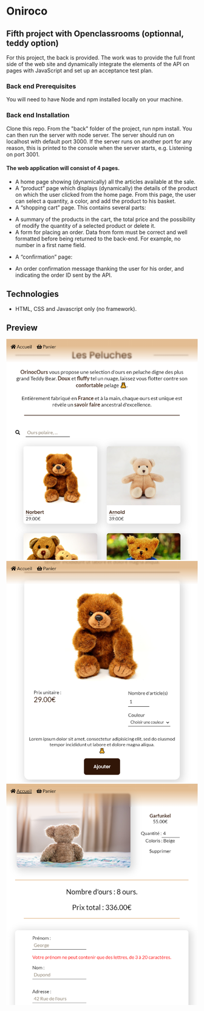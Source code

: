# Oniroco


## Fifth project with Openclassrooms (optionnal, teddy option)

For this project, the back is provided. The work was to provide the full front side of the web site and dynamically integrate the elements of the API on pages with JavaScript and set up an acceptance test plan.

### Back end Prerequisites

You will need to have Node and npm installed locally on your machine.

### Back end Installation

Clone this repo. From the "back" folder of the project, run npm install. You can then run the server with node server. The server should run on localhost with default port 3000. If the server runs on another port for any reason, this is printed to the console when the server starts, e.g. Listening on port 3001.


#### The web application will consist of 4 pages.

-   A home page showing (dynamically) all the articles available at the sale.
-   A “product” page which displays (dynamically) the details of the product on which the user clicked from the home page. From this page, the user can select a quantity, a color, and add the product to his basket.
-   A “shopping cart” page. This contains several parts:

*   A summary of the products in the cart, the total price and the possibility of modify the quantity of a selected product or delete it.
*   A form for placing an order. Data from form must be correct and well formatted before being returned to the back-end. For example, no number in a first name field.

-   A “confirmation” page:

*   An order confirmation message thanking the user for his order, and indicating the order ID sent by the API.

## Technologies

-   HTML, CSS and Javascript only (no framework).

## Preview

![Screenchot-preview](./front/img/github/orinoco-uno.PNG)
![Screenchot-preview](./front/img/github/orinoco-dos.PNG)
![Screenchot-preview](./front/img/github/orinoco-tres.PNG)
